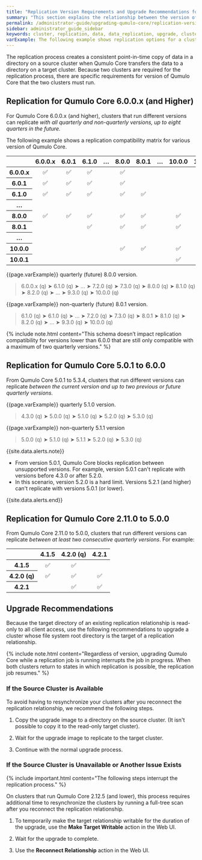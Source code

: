 ```yaml
---
title: "Replication Version Requirements and Upgrade Recommendations for Qumulo Core"
summary: "This section explains the relationship between the version of Qumulo Core that a cluster runs and data replication between it and other clusters. It also gives recommendations for upgrading Qumulo Core in relation to data replication tasks."
permalink: /administrator-guide/upgrading-qumulo-core/replication-version-requirements-upgrade-recommendations.html
sidebar: administrator_guide_sidebar
keywords: cluster, replication, data, data_replication, upgrade, cluster_upgrade
varExample: The following example shows replication options for a cluster running the 
---
```


The replication process creates a consistent point-in-time copy of data in a directory on a source cluster when Qumulo Core transfers the data to a directory on a target cluster. Because two clusters are required for the replication process, there are specific requirements for version of Qumulo Core that the two clusters must run.

## Replication for Qumulo Core 6.0.0.x (and Higher)
For Qumulo Core 6.0.0.x (and higher), clusters that run different versions can replicate _with all quarterly and non-quarterly versions, up to eight quarters in the future._

The following example shows a replication compatibility matrix for various version of Qumulo Core.

<table>
<thead>
  <tr>
    <th style="text-align:center"></th>
    <th style="text-align:center">6.0.0.x</th>
    <th style="text-align:center">6.0.1</th>
    <th style="text-align:center">6.1.0</th>
    <th style="text-align:center">&hellip;</th>
    <th style="text-align:center">8.0.0</th>
    <th style="text-align:center">8.0.1</th>
    <th style="text-align:center">&hellip;</th>
    <th style="text-align:center">10.0.0</th>
    <th style="text-align:center">10.0.1</th>
  </tr>
</thead>
<tbody>
  <tr>
    <th style="text-align:center">6.0.0.x</th>
    <td style="text-align:center">✅</td>
    <td style="text-align:center">✅</td>
    <td style="text-align:center">✅</td>
    <td style="text-align:center"></td>
    <td style="text-align:center">✅</td>
    <td style="text-align:center"></td>
    <td style="text-align:center"></td>
    <td style="text-align:center"></td>
    <td style="text-align:center"></td>
  </tr>
  <tr>
    <th style="text-align:center">6.0.1</th>
    <td style="text-align:center">✅</td>
    <td style="text-align:center">✅</td>
    <td style="text-align:center">✅</td>
    <td style="text-align:center"></td>
    <td style="text-align:center">✅</td>
    <td style="text-align:center"></td>
    <td style="text-align:center"></td>
    <td style="text-align:center"></td>
    <td style="text-align:center"></td>
  </tr>
  <tr>
    <th style="text-align:center">6.1.0</th>
    <td style="text-align:center">✅</td>
    <td style="text-align:center">✅</td>
    <td style="text-align:center">✅</td>
    <td style="text-align:center"></td>
    <td style="text-align:center">✅</td>
    <td style="text-align:center">✅</td>
    <td style="text-align:center"></td>
    <td style="text-align:center"></td>
    <td style="text-align:center"></td>
  </tr>
  <tr>
    <th style="text-align:center">&hellip;</th>
    <td style="text-align:center"></td>
    <td style="text-align:center"></td>
    <td style="text-align:center"></td>
    <td style="text-align:center"></td>
    <td style="text-align:center"></td>
    <td style="text-align:center"></td>
    <td style="text-align:center"></td>
    <td style="text-align:center"></td>
    <td style="text-align:center"></td>
  </tr>
  <tr>
    <th style="text-align:center">8.0.0</th>
    <td style="text-align:center">✅</td>
    <td style="text-align:center">✅</td>
    <td style="text-align:center">✅</td>
    <td style="text-align:center"></td>
    <td style="text-align:center">✅</td>
    <td style="text-align:center">✅</td>
    <td style="text-align:center"></td>
    <td style="text-align:center">✅</td>
    <td style="text-align:center"></td>
  </tr>
  <tr>
    <th style="text-align:center">8.0.1</th>
    <td style="text-align:center"></td>
    <td style="text-align:center"></td>
    <td style="text-align:center">✅</td>
    <td style="text-align:center"></td>
    <td style="text-align:center">✅</td>
    <td style="text-align:center">✅</td>
    <td style="text-align:center"></td>
    <td style="text-align:center">✅</td>
    <td style="text-align:center"></td>
  </tr>
  <tr>
    <th style="text-align:center">&hellip;</th>
    <td style="text-align:center"></td>
    <td style="text-align:center"></td>
    <td style="text-align:center"></td>
    <td style="text-align:center"></td>
    <td style="text-align:center"></td>
    <td style="text-align:center"></td>
    <td style="text-align:center"></td>
    <td style="text-align:center"></td>
    <td style="text-align:center"></td>
  </tr>
  <tr>
    <th style="text-align:center">10.0.0</th>
    <td style="text-align:center"></td>
    <td style="text-align:center"></td>
    <td style="text-align:center"></td>
    <td style="text-align:center"></td>
    <td style="text-align:center">✅</td>
    <td style="text-align:center">✅</td>
    <td style="text-align:center"></td>
    <td style="text-align:center">✅</td>
    <td style="text-align:center">✅</td>
  </tr>
  <tr>
    <th style="text-align:center">10.0.1</span></th>
    <td style="text-align:center"></td>
    <td style="text-align:center"></td>
    <td style="text-align:center"></td>
    <td style="text-align:center"></td>
    <td style="text-align:center"></td>
    <td style="text-align:center"></td>
    <td style="text-align:center"></td>
    <td style="text-align:center">✅</td>
    <td style="text-align:center">✅</td>
  </tr>
</tbody>
</table>

{{page.varExample}} quarterly (future) 8.0.0 version.

<blockquote> 6.0.0.x (q) <span class="thick-arrow-left">&#10148;</span> 6.1.0 (q) <span class="thick-arrow-left">&#10148;</span> &hellip; <span class="thick-arrow-left">&#10148;</span> 7.2.0 (q) <span class="thick-arrow-left">&#10148;</span> 7.3.0 (q) <span class="thick-arrow-left">&#10148;</span><span class="highlight-version"> 8.0.0 (q) </span><span class="thick-arrow-right">&#10148;</span>  8.1.0 (q) <span class="thick-arrow-right">&#10148;</span> 8.2.0 (q) <span class="thick-arrow-right">&#10148;</span> &hellip; <span class="thick-arrow-right">&#10148;</span> 9.3.0 (q) <span class="thick-arrow-right">&#10148;</span> 10.0.0 (q) </blockquote>

{{page.varExample}} non-quarterly (future) 8.0.1 version.

<blockquote> 6.1.0 (q) <span class="thick-arrow-left">&#10148;</span> 6.1.0 (q) <span class="thick-arrow-left">&#10148;</span> &hellip; <span class="thick-arrow-left">&#10148;</span> 7.2.0 (q) <span class="thick-arrow-left">&#10148;</span> 7.3.0 (q) <span class="thick-arrow-left">&#10148;</span><span class="highlight-version"> 8.0.1 </span><span class="thick-arrow-right">&#10148;</span>  8.1.0 (q) <span class="thick-arrow-right">&#10148;</span>  8.2.0 (q) <span class="thick-arrow-right">&#10148;</span> &hellip; <span class="thick-arrow-right">&#10148;</span> 9.3.0 (q) <span class="thick-arrow-right">&#10148;</span> 10.0.0 (q) </blockquote>

{% include note.html content="This schema doesn’t impact replication compatibility for versions lower than 6.0.0 that are still only compatible with a maximum of two quarterly versions." %}

## Replication for Qumulo Core 5.0.1 to 6.0.0
From Qumulo Core 5.0.1 to 5.3.4, clusters that run different versions can replicate _between the current version and up to two previous or future quarterly versions._

{{page.varExample}} quarterly 5.1.0 version.

<blockquote>4.3.0 (q) <span class="thick-arrow-left">&#10148;</span> 5.0.0 (q) <span class="thick-arrow-left">&#10148;</span><span class="highlight-version"> 5.1.0 (q) </span><span class="thick-arrow-right">&#10148;</span> 5.2.0 (q) <span class="thick-arrow-right">&#10148;</span> 5.3.0 (q)</blockquote>

{{page.varExample}} non-quarterly 5.1.1 version

<blockquote>5.0.0 (q) <span class="thick-arrow-left">&#10148;</span> 5.1.0 (q) <span class="thick-arrow-left">&#10148;</span><span class="highlight-version"> 5.1.1 </span><span class="thick-arrow-right">&#10148;</span> 5.2.0 (q) <span class="thick-arrow-right">&#10148;</span> 5.3.0 (q)</blockquote>

{{site.data.alerts.note}}
<ul>
  <li>From version 5.0.1, Qumulo Core blocks replication between unsupported versions. For example, version 5.0.1 can't replicate with versions before 4.3.0 or after 5.2.0.</li>
  <li>In this scenario, version 5.2.0 is a hard limit. Versions 5.2.1 (and higher) can't replicate with versions 5.0.1 (or lower).</li>
</ul>
{{site.data.alerts.end}}

## Replication for Qumulo Core 2.11.0 to 5.0.0
From Qumulo Core 2.11.0 to 5.0.0, clusters that run different versions can replicate _between at least two consecutive quarterly versions_. For example:

<table>
<thead>
  <tr>
    <th></th>
    <th>4.1.5</th>
    <th>4.2.0 (q)</th>
    <th>4.2.1</th>
  </tr>
</thead>
<tbody>
  <tr>
    <th>4.1.5</th>
    <td style="text-align:center;"><span class="emoji">✅</span></td>
    <td style="text-align:center;"><span class="emoji">✅</span></td>
    <td></td>
  </tr>
  <tr>
    <th>4.2.0 (q)</th>
    <td style="text-align:center;"><span class="emoji">✅</span></td>
    <td style="text-align:center;"><span class="emoji">✅</span></td>
    <td style="text-align:center;"><span class="emoji">✅</span></td>
  </tr>
  <tr>
    <th>4.2.1</th>
    <td></td>
    <td style="text-align:center;"><span class="emoji">✅</span></td>
    <td style="text-align:center;"><span class="emoji">✅</span></td>
  </tr>
</tbody>
</table>

## Upgrade Recommendations
Because the target directory of an existing replication relationship is read-only to all client access, use the following recommendations to upgrade a cluster whose file system root directory is the target of a replication relationship.

{% include note.html content="Regardless of version, upgrading Qumulo Core while a replication job is running interrupts the job in progress. When both clusters return to states in which replication is possible, the replication job resumes." %}

### If the Source Cluster is Available
To avoid having to resynchronize your clusters after you reconnect the replication relationship, we recommend the following steps.

1. Copy the upgrade image to a directory on the source cluster. (It isn't possible to copy it to the read-only target cluster).

1. Wait for the upgrade image to replicate to the target cluster.

1. Continue with the normal upgrade process.

### If the Source Cluster is Unavailable or Another Issue Exists
{% include important.html content="The following steps interrupt the replication process." %}

On clusters that run Qumulo Core 2.12.5 (and lower), this process requires additional time to resynchronize the clusters by running a full-tree scan after you reconnect the replication relationship.

1. To temporarily make the target relationship writable for the duration of the upgrade, use the **Make Target Writable** action in the Web UI.
   
1. Wait for the upgrade to complete.
   
1. Use the **Reconnect Relationship** action in the Web UI.

